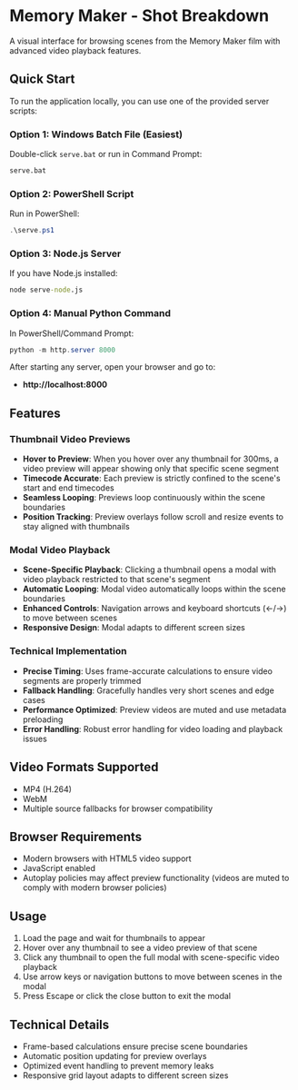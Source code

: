 # Memory Maker - Shot Breakdown

A visual interface for browsing scenes from the Memory Maker film with advanced video playback features.

## Quick Start

To run the application locally, you can use one of the provided server scripts:

### Option 1: Windows Batch File (Easiest)
Double-click `serve.bat` or run in Command Prompt:
```cmd
serve.bat
```

### Option 2: PowerShell Script
Run in PowerShell:
```powershell
.\serve.ps1
```

### Option 3: Node.js Server
If you have Node.js installed:
```cmd
node serve-node.js
```

### Option 4: Manual Python Command
In PowerShell/Command Prompt:
```powershell
python -m http.server 8000
```

After starting any server, open your browser and go to:
- **http://localhost:8000**

## Features

### Thumbnail Video Previews
- **Hover to Preview**: When you hover over any thumbnail for 300ms, a video preview will appear showing only that specific scene segment
- **Timecode Accurate**: Each preview is strictly confined to the scene's start and end timecodes
- **Seamless Looping**: Previews loop continuously within the scene boundaries
- **Position Tracking**: Preview overlays follow scroll and resize events to stay aligned with thumbnails

### Modal Video Playback
- **Scene-Specific Playback**: Clicking a thumbnail opens a modal with video playback restricted to that scene's segment
- **Automatic Looping**: Modal video automatically loops within the scene boundaries
- **Enhanced Controls**: Navigation arrows and keyboard shortcuts (←/→) to move between scenes
- **Responsive Design**: Modal adapts to different screen sizes

### Technical Implementation
- **Precise Timing**: Uses frame-accurate calculations to ensure video segments are properly trimmed
- **Fallback Handling**: Gracefully handles very short scenes and edge cases
- **Performance Optimized**: Preview videos are muted and use metadata preloading
- **Error Handling**: Robust error handling for video loading and playback issues

## Video Formats Supported
- MP4 (H.264)
- WebM
- Multiple source fallbacks for browser compatibility

## Browser Requirements
- Modern browsers with HTML5 video support
- JavaScript enabled
- Autoplay policies may affect preview functionality (videos are muted to comply with modern browser policies)

## Usage
1. Load the page and wait for thumbnails to appear
2. Hover over any thumbnail to see a video preview of that scene
3. Click any thumbnail to open the full modal with scene-specific video playback
4. Use arrow keys or navigation buttons to move between scenes in the modal
5. Press Escape or click the close button to exit the modal

## Technical Details
- Frame-based calculations ensure precise scene boundaries
- Automatic position updating for preview overlays
- Optimized event handling to prevent memory leaks
- Responsive grid layout adapts to different screen sizes 